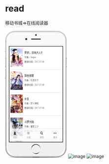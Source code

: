 # read
移动书城=>在线阅读器
<br/>
<br/>
![image](https://github.com/songxiaoguo1992/read/blob/master/img/song.png?raw=true)
![image](http://7xowqs.com1.z0.glb.clouddn.com/001.png)
![image](http://7xowqs.com1.z0.glb.clouddn.com/Reader2.png)
